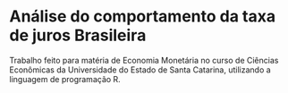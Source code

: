 # Análise do comportamento da taxa de juros Brasileira
Trabalho feito para matéria de Economia Monetária no curso de Ciências Econômicas da Universidade do Estado de Santa Catarina, utilizando a linguagem de programação R.
